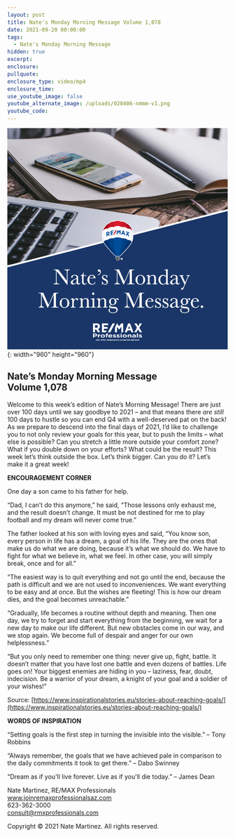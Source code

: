 ```yaml
---
layout: post
title: Nate's Monday Morning Message Volume 1,078
date: 2021-09-20 00:00:00
tags:
  - Nate's Monday Morning Message
hidden: true
excerpt:
enclosure:
pullquote:
enclosure_type: video/mp4
enclosure_time:
use_youtube_image: false
youtube_alternate_image: /uploads/020406-nmmm-v1.png
youtube_code:
---
```

![](/uploads/020406-nmmm-v1-1.png){: width="960" height="960"}

## **Nate’s Monday Morning Message<br>Volume 1,078**

Welcome to this week’s edition of Nate’s Morning Message\! There are just over 100 days until we say goodbye to 2021 – and that means there *are still* 100 days to hustle so you can end Q4 with a well-deserved pat on the back\! As we prepare to descend into the final days of 2021, I’d like to challenge you to not only review your goals for this year, but to push the limits – what else is possible? Can you stretch a little more outside your comfort zone? What if you double down on your efforts? What could be the result? This week let’s think outside the box. Let’s think bigger. Can you do it? Let’s make it a great week\!

**ENCOURAGEMENT CORNER**

One day a son came to his father for help.

“Dad, I can’t do this anymore,” he said, “Those lessons only exhaust me, and the result doesn’t change. It must be not destined for me to play football and my dream will never come true.”

The father looked at his son with loving eyes and said, “You know son, every person in life has a dream, a goal of his life. They are the ones that make us do what we are doing, because it’s what we should do. We have to fight for what we believe in, what we feel. In other case, you will simply break, once and for all.”

“The easiest way is to quit everything and not go until the end, because the path is difficult and we are not used to inconveniences. We want everything to be easy and at once. But the wishes are fleeting\! This is how our dream dies, and the goal becomes unreachable.”

“Gradually, life becomes a routine without depth and meaning. Then one day, we try to forget and start everything from the beginning, we wait for a new day to make our life different. But new obstacles come in our way, and we stop again. We become full of despair and anger for our own helplessness.”

“But you only need to remember one thing: never give up, fight, battle. It doesn’t matter that you have lost one battle and even dozens of battles. Life goes on\! Your biggest enemies are hiding in you – laziness, fear, doubt, indecision. Be a warrior of your dream, a knight of your goal and a soldier of your wishes\!”

Source: [https://www.inspirationalstories.eu/stories-about-reaching-goals/](https://www.inspirationalstories.eu/stories-about-reaching-goals/)

**WORDS OF INSPIRATION**

“Setting goals is the first step in turning the invisible into the visible.” – Tony Robbins

“Always remember, the goals that we have achieved pale in comparison to the daily commitments it took to get there.” – Dabo Swinney

“Dream as if you'll live forever. Live as if you'll die today.” – James Dean

Nate Martinez, RE/MAX Professionals<br>www.joinremaxprofessionalsaz.com<br>623-362-3000<br>consult@rmxprofessionals.com

Copyright &copy; 2021 Nate Martinez. All rights reserved.
